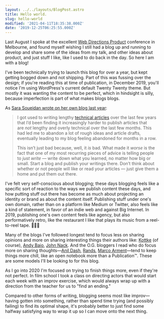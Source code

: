 ```yaml
---
layout: ../../layouts/BlogPost.astro
title: Hello world.
slug: hello-world
modified: '2021-04-11T18:35:38.000Z'
date: '2019-12-25T06:25:55.000Z'
---
```

Last August I spoke at the excellent [Web Directions Product](https://www.webdirections.org/product19/) conference in Melbourne, and found myself wishing I still had a blog up and running to develop and share some of the ideas from my talk, and other ideas about product, and just stuff I like, like I used to do back in the day. So here I am with a blog!

I've been technically trying to launch this blog for over a year, but kept getting bogged down and not shipping. Part of this was fussing over the design; if you're reading this at time of publication, in December 2019, you'll notice I'm using WordPress's current default Twenty Twenty theme. But mostly it was wanting the content to be perfect, which in hindsight is silly, because imperfection is part of what makes blogs blogs.

As [Sara Soueidan wrote on her own blog last year](https://www.sarasoueidan.com/desk/just-write/):

> I got used to writing lengthy [technical articles](https://www.sarasoueidan.com/blog/) over the last few years that I’d been finding it increasingly harder to publish articles that are _not_ lengthy and overly technical over the last few months. This had led me to abandon a lot of rough ideas and article drafts, eventually leading to my blog feeling abandoned for months in a row. 
> 
> This isn’t just bad because, well, it _is_ bad. What made it _worse_ is the fact that one of my most recurring pieces of advice is telling people to _just write_ — write down what you learned, no matter how big or small. Start a blog and publish your writings there. Don’t think about whether or not people will like or read your articles — just give them a home and put them out there.

I've felt very self-conscious about blogging; these days blogging feels like a specific sort of reaction to the ways we publish content these days, and how putting stuff out there has become as much about projecting an identity or brand as about the content itself. Publishing stuff under one's own domain, rather than on a platform like Medium or Twitter, also feels like a kind of statement, in favor of an indie web and against Big Internet. In 2019, publishing one's own content feels like agency, but also performatively retro, like the restaurant I like that plays its music from a reel-to-reel tape. 🤷🏻‍♂️

Many of the blogs I've followed longest tend to focus less on sharing opinions and more on sharing interesting things their authors like: [Kottke](https://www.kottke.org) (of course), [Andy Baio](https://waxy.org), [John Nack](http://jnack.com/blog/). And the O.G. bloggers I read who do focus more on sharing thoughts—[Anil Dash](https://anildash.com), [Rands](https://randsinrepose.com), [Marco Arment](https://marco.org/)—tend to keep things more chill, like an open notebook more than a Publication™. These are some models I'll be looking to for this blog.

As I go into 2020 I'm focused on trying to finish things more, even if they're not perfect. In film school I took a class on directing actors that would start each week with an improv exercise, which would always wrap up with a direction from the teacher for us to "find an ending."

Compared to other forms of writing, blogging seems most like improv—having gotten into something, rather than spend time trying (and possibly failing) to find its optimal shape, it's probably better to just find some halfway satisfying way to wrap it up so I can move onto the next thing.
